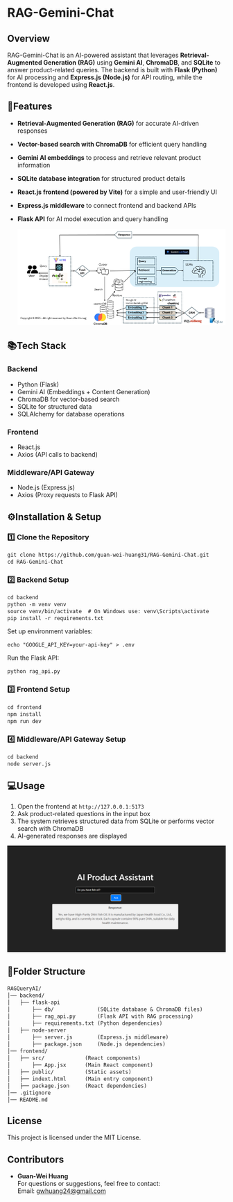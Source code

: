 # RAG-Gemini-Chat

## Overview

RAG-Gemini-Chat is an AI-powered assistant that leverages **Retrieval-Augmented Generation (RAG)** using **Gemini AI**, **ChromaDB**, and **SQLite** to answer product-related queries. The backend is built with **Flask (Python)** for AI processing and **Express.js (Node.js)** for API routing, while the frontend is developed using **React.js**.

## 🚀Features

- **Retrieval-Augmented Generation (RAG)** for accurate AI-driven responses
- **Vector-based search with ChromaDB** for efficient query handling
- **Gemini AI embeddings** to process and retrieve relevant product information
- **SQLite database integration** for structured product details
- **React.js frontend (powered by Vite)** for a simple and user-friendly UI
- **Express.js middleware** to connect frontend and backend APIs
- **Flask API** for AI model execution and query handling

  <img src="figure/AdvanceRAG.png" alt="Advance RAG flow" width="800" height="auto"/>

## 📚Tech Stack

### **Backend**

- Python (Flask)
- Gemini AI (Embeddings + Content Generation)
- ChromaDB for vector-based search
- SQLite for structured data
- SQLAlchemy for database operations

### **Frontend**

- React.js
- Axios (API calls to backend)

### **Middleware/API Gateway**

- Node.js (Express.js)
- Axios (Proxy requests to Flask API)

## ⚙️Installation & Setup

### **1️⃣ Clone the Repository**

```
git clone https://github.com/guan-wei-huang31/RAG-Gemini-Chat.git
cd RAG-Gemini-Chat
```

### **2️⃣ Backend Setup**

```
cd backend
python -m venv venv
source venv/bin/activate  # On Windows use: venv\Scripts\activate
pip install -r requirements.txt
```

Set up environment variables:

```
echo "GOOGLE_API_KEY=your-api-key" > .env
```


Run the Flask API:

```
python rag_api.py
```


### **3️⃣ Frontend Setup**

```
cd frontend
npm install
npm run dev
```


### **4️⃣ Middleware/API Gateway Setup**

```
cd backend
node server.js
```


## 💻Usage

1. Open the frontend at `http://127.0.0.1:5173`
2. Ask product-related questions in the input box
3. The system retrieves structured data from SQLite or performs vector search with ChromaDB
4. AI-generated responses are displayed  

<img src="figure/demo.png" alt="demo screenshot" width="800" height="auto"/>

## 📂Folder Structure

```
RAGQueryAI/
│── backend/
│   ├── flask-api
│       ├── db/              (SQLite database & ChromaDB files)
│       ├── rag_api.py       (Flask API with RAG processing)
│       ├── requirements.txt (Python dependencies)
│   ├── node-server
│       ├── server.js        (Express.js middleware)
│       ├── package.json     (Node.js dependencies)
│── frontend/
│   ├── src/             (React components)
│       ├── App.jsx      (Main React component)
│   ├── public/          (Static assets)
│   ├── indext.html      (Main entry component)
│   ├── package.json     (React dependencies)
│── .gitignore
│── README.md
```

## License

This project is licensed under the MIT License.

## Contributors

- **Guan-Wei Huang**  
For questions or suggestions, feel free to contact:  
Email: gwhuang24@gmail.com
